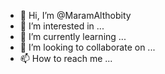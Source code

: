 - 👋 Hi, I’m @MaramAlthobity
- 👀 I’m interested in ...
- 🌱 I’m currently learning ...
- 💞️ I’m looking to collaborate on ...
- 📫 How to reach me ...

<!---
MaramAlthobity/MaramAlthobity is a ✨ special ✨ repository because its `README.md` (this file) appears on your GitHub profile.
You can click the Preview link to take a look at your changes.
--->

